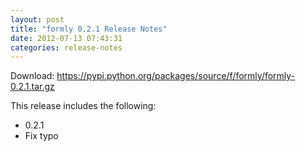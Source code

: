 ```yaml
---
layout: post
title: "formly 0.2.1 Release Notes"
date: 2012-07-13 07:43:31
categories: release-notes
---
```


Download: <https://pypi.python.org/packages/source/f/formly/formly-0.2.1.tar.gz>

This release includes the following:

* 0.2.1
* Fix typo
